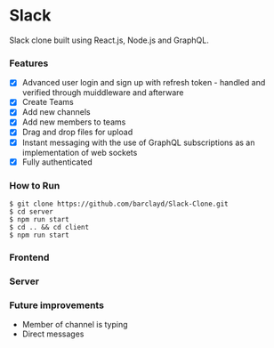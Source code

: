 # Slack

Slack clone built using React.js, Node.js and GraphQL.

### Features

- [x] Advanced user login and sign up with refresh token - handled and verified through muiddleware and afterware
- [x] Create Teams
- [x] Add new channels
- [x] Add new members to teams
- [x] Drag and drop files for upload
- [x] Instant messaging with the use of GraphQL subscriptions as an implementation of web sockets
- [x] Fully authenticated

### How to Run

```
$ git clone https://github.com/barclayd/Slack-Clone.git
$ cd server
$ npm run start
$ cd .. && cd client
$ npm run start
```

### Frontend

### Server

### Future improvements

* Member of channel is typing
* Direct messages
